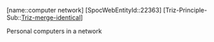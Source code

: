 ﻿---
type: TrizExample
aliases:
- computer network
license: CC BY-SA 4.0
copyright: https://github.com/SpocWeb
IsDeleted: false
IsReadOnly: false
Confidential: public
tags: 
- Triz/Principle/Example
---
[name::computer network]
[SpocWebEntityId::22363]
[Triz-Principle-Sub::[Triz-merge-identical](tech/Triz/Sub/Triz-merge-identical.md)]

Personal computers in a network